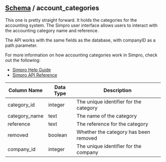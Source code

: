 ## [Schema](index.md) / account_categories

This one is pretty straight forward. It holds the categories for the accounting system. The Simpro user interface allows users to interact with the accounting category name and reference.

The API works with the same fields as the database, with companyID as a path parameter.

For more information on how accounting categories work in Simpro, check out the following:
* [Simpro Help Guide](https://helpguide.simprogroup.com/Content/Service-and-Enterprise/Accounting-Categories.htm?Highlight=accounting%20categories)
* [Simpro API Reference](https://developer.simprogroup.com/apidoc/?page=9b945efebb006547a94415eadaa12921#tag/Accounting-Categories)

| Column Name   | Data Type | Description                            |
|---------------|-----------|----------------------------------------|
| category_id   | integer   | The unique identifier for the category |
| category_name | text      | The name of the category               |
| reference     | text      | The reference for the category         |
| removed       | boolean   | Whether the category has been removed  |
| company_id    | integer   | The unique identifier for the company  |

